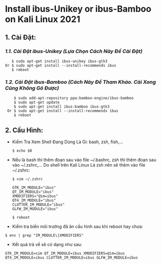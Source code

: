 # Install ibus-Unikey or ibus-Bamboo on Kali Linux 2021
 ## 1. Cài Đặt:
  ### *1.1. Cài Đặt ibus-Unikey (Lựa Chọn Cách Này Để Cài Đặt)*
``` 
   $ sudo apt-get install ibus-unikey ibus-gtk3
Or $ sudo apt-get install --install-recommends ibus
   $ reboot
```   
   
  ### *1.2. Cài Đặt ibus-Bamboo (Cách Này Để Tham Khảo. Cài Xong Cũng Không Gõ Được)*
  
        $ sudo add-apt-repository ppa:bamboo-engine/ibus-bamboo
        $ sudo apt-get update
        $ sudo apt-get install ibus-bamboo ibus-gtk3
     Or $ sudo apt-get install --install-recommends ibus
        $ reboot

## 2. Cấu Hình:
- Kiểm Tra Xem Shell Đang Dùng Là Gì: bash, zsh, fish,...

  `$ echo $0`
- Nếu là bash thì thêm đoạn sau vào file ~/.bashrc, zsh thì thêm đoạn sau vào ~/.zshrc,... Do shell trên Kali Linux Là zsh nên sẽ thêm vào file ~/.zshrc:

  `$ vim ~/.zshrc`
     ``````
     GTK_IM_MODULE="ibus"
     QT_IM_MODULE="ibus"
     XMODIFIERS="@im=ibus"
     QT4_IM_MODULE="ibus"
     CLUTTER_IM_MODULE="ibus"
     GLFW_IM_MODULE="ibus"
     ``````

  `$ reboot`
- Kiểm tra biến môi trường đã ăn cấu hình sau khi reboot hay chưa:

`$ env | grep "IM_MODULE\|XMODIFIERS"`
- Kết quả trả về sẽ có dạng như sau:

`
GTK_IM_MODULE=xim
QT_IM_MODULE=ibus
XMODIFIERS=@im=ibus
QT4_IM_MODULE=ibus
CLUTTER_IM_MODULE=ibus
GLFW_IM_MODULE=ibus
`
